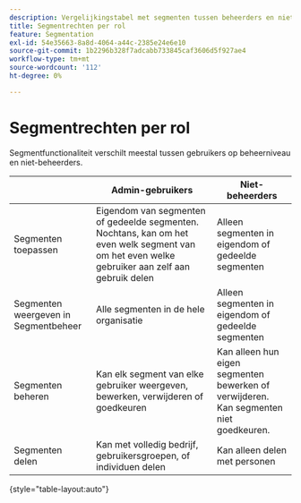 ```yaml
---
description: Vergelijkingstabel met segmenten tussen beheerders en niet-beheerders.
title: Segmentrechten per rol
feature: Segmentation
exl-id: 54e35663-8a8d-4064-a44c-2385e24e6e10
source-git-commit: 1b2296b328f7adcabb733845caf3606d5f927ae4
workflow-type: tm+mt
source-wordcount: '112'
ht-degree: 0%

---
```


# Segmentrechten per rol

Segmentfunctionaliteit verschilt meestal tussen gebruikers op beheerniveau en niet-beheerders.

|  | Admin-gebruikers | Niet-beheerders |
| --- | --- | --- |
| Segmenten toepassen | Eigendom van segmenten of gedeelde segmenten. Nochtans, kan om het even welk segment van om het even welke gebruiker aan zelf aan gebruik delen | Alleen segmenten in eigendom of gedeelde segmenten |
| Segmenten weergeven in Segmentbeheer | Alle segmenten in de hele organisatie | Alleen segmenten in eigendom of gedeelde segmenten |
| Segmenten beheren | Kan elk segment van elke gebruiker weergeven, bewerken, verwijderen of goedkeuren | Kan alleen hun eigen segmenten bewerken of verwijderen. Kan segmenten niet goedkeuren. |
| Segmenten delen | Kan met volledig bedrijf, gebruikersgroepen, of individuen delen | Kan alleen delen met personen |

{style=&quot;table-layout:auto&quot;}
